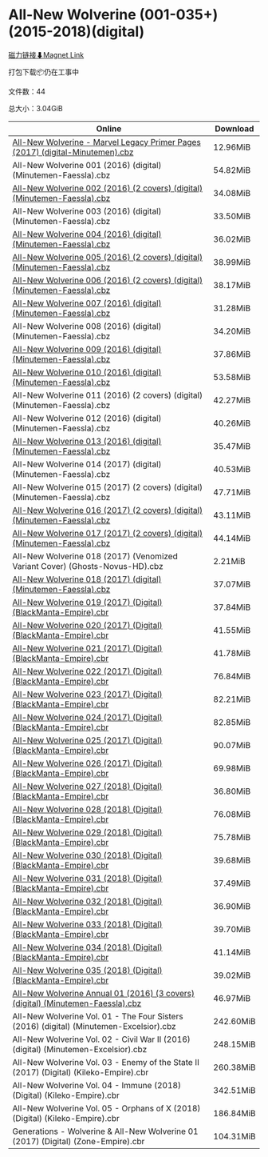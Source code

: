 # All-New Wolverine (001-035+)(2015-2018)(digital)

[磁力链接⬇Magnet Link](magnet:?xt=urn:btih:49ec8f716aced23db747dfdd7443510ed5c357a2&dn=All-New%20Wolverine%20%28001-035%2B%29%282015-2018%29%28digital%29)

打包下载📦仍在工事中

文件数：44

总大小：3.04GiB

Online | Download
--- | ---
[All-New Wolverine - Marvel Legacy Primer Pages (2017) (digital-Minutemen).cbz](https://github.com/alicewish/markdown/blob/master/comic/All-New-Wolverine-Marvel-Legacy-Primer-Pages-2017-digital-Minutemen-cbz.md) | 12.96MiB
All-New Wolverine 001 (2016) (digital) (Minutemen-Faessla).cbz | 54.82MiB
[All-New Wolverine 002 (2016) (2 covers) (digital) (Minutemen-Faessla).cbz](https://github.com/alicewish/markdown/blob/master/comic/All-New-Wolverine-002-2016-2-covers-digital-Minutemen-Faessla-cbz.md) | 34.08MiB
All-New Wolverine 003 (2016) (digital) (Minutemen-Faessla).cbz | 33.50MiB
[All-New Wolverine 004 (2016) (digital) (Minutemen-Faessla).cbz](https://github.com/alicewish/markdown/blob/master/comic/All-New-Wolverine-004-2016-digital-Minutemen-Faessla-cbz.md) | 36.02MiB
[All-New Wolverine 005 (2016) (2 covers) (digital) (Minutemen-Faessla).cbz](https://github.com/alicewish/markdown/blob/master/comic/All-New-Wolverine-005-2016-2-covers-digital-Minutemen-Faessla-cbz.md) | 38.99MiB
[All-New Wolverine 006 (2016) (2 covers) (digital) (Minutemen-Faessla).cbz](https://github.com/alicewish/markdown/blob/master/comic/All-New-Wolverine-006-2016-2-covers-digital-Minutemen-Faessla-cbz.md) | 38.17MiB
[All-New Wolverine 007 (2016) (digital) (Minutemen-Faessla).cbz](https://github.com/alicewish/markdown/blob/master/comic/All-New-Wolverine-007-2016-digital-Minutemen-Faessla-cbz.md) | 31.28MiB
All-New Wolverine 008 (2016) (digital) (Minutemen-Faessla).cbz | 34.20MiB
[All-New Wolverine 009 (2016) (digital) (Minutemen-Faessla).cbz](https://github.com/alicewish/markdown/blob/master/comic/All-New-Wolverine-009-2016-digital-Minutemen-Faessla-cbz.md) | 37.86MiB
[All-New Wolverine 010 (2016) (digital) (Minutemen-Faessla).cbz](https://github.com/alicewish/markdown/blob/master/comic/All-New-Wolverine-010-2016-digital-Minutemen-Faessla-cbz.md) | 53.58MiB
All-New Wolverine 011 (2016) (2 covers) (digital) (Minutemen-Faessla).cbz | 42.27MiB
All-New Wolverine 012 (2016) (digital) (Minutemen-Faessla).cbz | 40.26MiB
[All-New Wolverine 013 (2016) (digital) (Minutemen-Faessla).cbz](https://github.com/alicewish/markdown/blob/master/comic/All-New-Wolverine-013-2016-digital-Minutemen-Faessla-cbz.md) | 35.47MiB
All-New Wolverine 014 (2017) (digital) (Minutemen-Faessla).cbz | 40.53MiB
All-New Wolverine 015 (2017) (2 covers) (digital) (Minutemen-Faessla).cbz | 47.71MiB
[All-New Wolverine 016 (2017) (2 covers) (digital) (Minutemen-Faessla).cbz](https://github.com/alicewish/markdown/blob/master/comic/All-New-Wolverine-016-2017-2-covers-digital-Minutemen-Faessla-cbz.md) | 43.11MiB
[All-New Wolverine 017 (2017) (2 covers) (digital) (Minutemen-Faessla).cbz](https://github.com/alicewish/markdown/blob/master/comic/All-New-Wolverine-017-2017-2-covers-digital-Minutemen-Faessla-cbz.md) | 44.14MiB
All-New Wolverine 018 (2017) (Venomized Variant Cover) (Ghosts-Novus-HD).cbz | 2.21MiB
[All-New Wolverine 018 (2017) (digital) (Minutemen-Faessla).cbz](https://github.com/alicewish/markdown/blob/master/comic/All-New-Wolverine-018-2017-digital-Minutemen-Faessla-cbz.md) | 37.07MiB
[All-New Wolverine 019 (2017) (Digital) (BlackManta-Empire).cbr](https://github.com/alicewish/markdown/blob/master/comic/All-New-Wolverine-019-2017-Digital-BlackManta-Empire-cbr.md) | 37.84MiB
[All-New Wolverine 020 (2017) (Digital) (BlackManta-Empire).cbr](https://github.com/alicewish/markdown/blob/master/comic/All-New-Wolverine-020-2017-Digital-BlackManta-Empire-cbr.md) | 41.55MiB
[All-New Wolverine 021 (2017) (Digital) (BlackManta-Empire).cbr](https://github.com/alicewish/markdown/blob/master/comic/All-New-Wolverine-021-2017-Digital-BlackManta-Empire-cbr.md) | 41.78MiB
[All-New Wolverine 022 (2017) (Digital) (BlackManta-Empire).cbr](https://github.com/alicewish/markdown/blob/master/comic/All-New-Wolverine-022-2017-Digital-BlackManta-Empire-cbr.md) | 76.84MiB
[All-New Wolverine 023 (2017) (Digital) (BlackManta-Empire).cbr](https://github.com/alicewish/markdown/blob/master/comic/All-New-Wolverine-023-2017-Digital-BlackManta-Empire-cbr.md) | 82.21MiB
[All-New Wolverine 024 (2017) (Digital) (BlackManta-Empire).cbr](https://github.com/alicewish/markdown/blob/master/comic/All-New-Wolverine-024-2017-Digital-BlackManta-Empire-cbr.md) | 82.85MiB
[All-New Wolverine 025 (2017) (Digital) (BlackManta-Empire).cbr](https://github.com/alicewish/markdown/blob/master/comic/All-New-Wolverine-025-2017-Digital-BlackManta-Empire-cbr.md) | 90.07MiB
[All-New Wolverine 026 (2017) (Digital) (BlackManta-Empire).cbr](https://github.com/alicewish/markdown/blob/master/comic/All-New-Wolverine-026-2017-Digital-BlackManta-Empire-cbr.md) | 69.98MiB
[All-New Wolverine 027 (2018) (Digital) (BlackManta-Empire).cbr](https://github.com/alicewish/markdown/blob/master/comic/All-New-Wolverine-027-2018-Digital-BlackManta-Empire-cbr.md) | 36.80MiB
[All-New Wolverine 028 (2018) (Digital) (BlackManta-Empire).cbr](https://github.com/alicewish/markdown/blob/master/comic/All-New-Wolverine-028-2018-Digital-BlackManta-Empire-cbr.md) | 76.08MiB
[All-New Wolverine 029 (2018) (Digital) (BlackManta-Empire).cbr](https://github.com/alicewish/markdown/blob/master/comic/All-New-Wolverine-029-2018-Digital-BlackManta-Empire-cbr.md) | 75.78MiB
[All-New Wolverine 030 (2018) (Digital) (BlackManta-Empire).cbr](https://github.com/alicewish/markdown/blob/master/comic/All-New-Wolverine-030-2018-Digital-BlackManta-Empire-cbr.md) | 39.68MiB
[All-New Wolverine 031 (2018) (Digital) (BlackManta-Empire).cbr](https://github.com/alicewish/markdown/blob/master/comic/All-New-Wolverine-031-2018-Digital-BlackManta-Empire-cbr.md) | 37.49MiB
[All-New Wolverine 032 (2018) (Digital) (BlackManta-Empire).cbr](https://github.com/alicewish/markdown/blob/master/comic/All-New-Wolverine-032-2018-Digital-BlackManta-Empire-cbr.md) | 36.90MiB
[All-New Wolverine 033 (2018) (Digital) (BlackManta-Empire).cbr](https://github.com/alicewish/markdown/blob/master/comic/All-New-Wolverine-033-2018-Digital-BlackManta-Empire-cbr.md) | 39.70MiB
[All-New Wolverine 034 (2018) (Digital) (BlackManta-Empire).cbr](https://github.com/alicewish/markdown/blob/master/comic/All-New-Wolverine-034-2018-Digital-BlackManta-Empire-cbr.md) | 41.14MiB
[All-New Wolverine 035 (2018) (Digital) (BlackManta-Empire).cbr](https://github.com/alicewish/markdown/blob/master/comic/All-New-Wolverine-035-2018-Digital-BlackManta-Empire-cbr.md) | 39.02MiB
[All-New Wolverine Annual 01 (2016) (3 covers) (digital) (Minutemen-Faessla).cbz](https://github.com/alicewish/markdown/blob/master/comic/All-New-Wolverine-Annual-01-2016-3-covers-digital-Minutemen-Faessla-cbz.md) | 46.97MiB
All-New Wolverine Vol. 01 - The Four Sisters (2016) (digital) (Minutemen-Excelsior).cbz | 242.60MiB
All-New Wolverine Vol. 02 - Civil War II (2016) (digital) (Minutemen-Excelsior).cbz | 248.15MiB
All-New Wolverine Vol. 03 - Enemy of the State II (2017) (Digital) (Kileko-Empire).cbr | 260.38MiB
All-New Wolverine Vol. 04 - Immune (2018) (Digital) (Kileko-Empire).cbr | 342.51MiB
All-New Wolverine Vol. 05 - Orphans of X (2018) (Digital) (Kileko-Empire).cbr | 186.84MiB
Generations - Wolverine & All-New Wolverine 01 (2017) (Digital) (Zone-Empire).cbr | 104.31MiB
